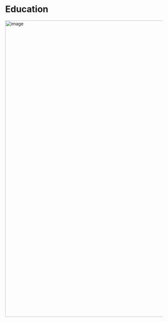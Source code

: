 # Education
<img width="947" alt="image" src="https://user-images.githubusercontent.com/125951436/220265392-d6563be7-935a-4548-a500-1e310feb0081.png">
